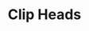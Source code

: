 ---
title: "Clip Heads"
description : "this is a meta description"
draft: false
image: "/images/products/clipHeads/clipHead.png"
---